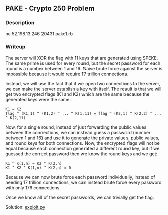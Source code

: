 ## PAKE - Crypto 250 Problem

### Description

nc 52.198.13.246 20431
pake1.rb

### Writeup

The server will XOR the flag with 11 keys that are generated using SPEKE. The same prime is used for every round, but the secret password for each round is a number between 1 and 16. Naive brute force against the server is impossible because it would require 17 trillion connections.

Instead, we will use the fact that if we open two connections to the server, we can make the server establish a key with itself. The result is that we will get two encrypted flags (K1 and K2) which are the same because the generated keys were the same:
```
K1 = K2
flag ^ (K1,1) ^ (K1,2) ^ ... ^ K(1,11) = flag ^ (K2,1) ^ K(2,2) ^ ... ^ K(2,11)
```

Now, for a single round, instead of just forwarding the public values between the connections, we can instead guess a password (number between 1 and 16) and use it to generate the private values, public values, and round keys for both connections. Now, the encrypted flags will not be equal because each connection generated a different round key, but if we guessed the correct password then we know the round keys and we get:
```
K1 ^ K(1,n) = K2 ^ K(2,n)
K1 ^ K2 ^ K(1,n) ^ K(2,n) = 0
```

Because we can now brute force each password individually, instead of needing 17 trillion connections, we can instead brute force every password with only 176 connections.

Once we know all of the secret passwords, we can trivially get the flag.

Solution: [exploit.py](exploit.py)
